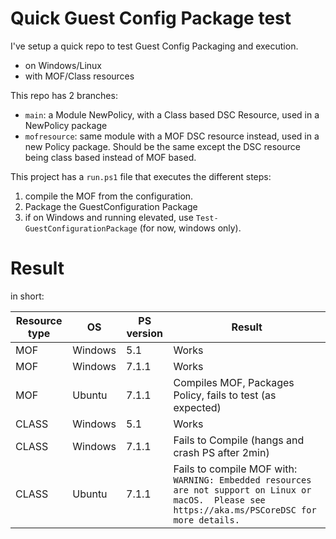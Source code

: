 # Quick Guest Config Package test

I've setup a quick repo to test Guest Config Packaging and execution.
- on Windows/Linux
- with MOF/Class resources

This repo has 2 branches:
- `main`: a Module NewPolicy, with a Class based DSC Resource, used in a NewPolicy package
- `mofresource`: same module with a MOF DSC resource instead, used in a new Policy package. Should be the same except the DSC resource being class based instead of MOF based.

This project has a `run.ps1` file that executes the different steps:
1. compile the MOF from the configuration.
2. Package the GuestConfiguration Package
3. if on Windows and running elevated, use `Test-GuestConfigurationPackage` (for now, windows only).

# Result

in short:

| Resource type | OS | PS version | Result |
| ---------|-----|------------|-------|
| MOF | Windows | 5.1 | Works |
| MOF | Windows | 7.1.1 | Works |
| MOF | Ubuntu | 7.1.1 | Compiles MOF, Packages Policy, fails to test (as expected)  |
| CLASS | Windows | 5.1 | Works |
| CLASS | Windows | 7.1.1 | Fails to Compile (hangs and crash PS after 2min) |
| CLASS | Ubuntu | 7.1.1 | Fails to compile MOF with: `WARNING: Embedded resources are not support on Linux or macOS.  Please see https://aka.ms/PSCoreDSC for more details.` |